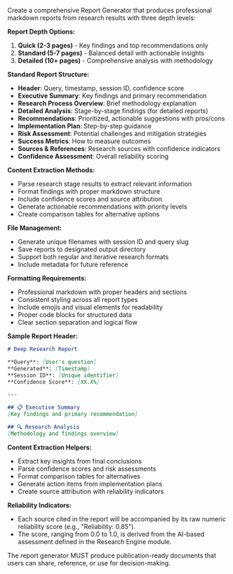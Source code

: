 Create a comprehensive Report Generator that produces professional markdown reports from research results with three depth levels:

**Report Depth Options:**
1. **Quick (2-3 pages)** - Key findings and top recommendations only
2. **Standard (5-7 pages)** - Balanced detail with actionable insights
3. **Detailed (10+ pages)** - Comprehensive analysis with methodology

**Standard Report Structure:**
- **Header**: Query, timestamp, session ID, confidence score
- **Executive Summary**: Key findings and primary recommendation
- **Research Process Overview**: Brief methodology explanation
- **Detailed Analysis**: Stage-by-stage findings (for detailed reports)
- **Recommendations**: Prioritized, actionable suggestions with pros/cons
- **Implementation Plan**: Step-by-step guidance
- **Risk Assessment**: Potential challenges and mitigation strategies
- **Success Metrics**: How to measure outcomes
- **Sources & References**: Research sources with confidence indicators
- **Confidence Assessment**: Overall reliability scoring

**Content Extraction Methods:**
- Parse research stage results to extract relevant information
- Format findings with proper markdown structure
- Include confidence scores and source attribution
- Generate actionable recommendations with priority levels
- Create comparison tables for alternative options

**File Management:**
- Generate unique filenames with session ID and query slug
- Save reports to designated output directory
- Support both regular and iterative research formats
- Include metadata for future reference

**Formatting Requirements:**
- Professional markdown with proper headers and sections
- Consistent styling across all report types
- Include emojis and visual elements for readability
- Proper code blocks for structured data
- Clear section separation and logical flow

**Sample Report Header:**
```markdown
# Deep Research Report

**Query**: [User's question]  
**Generated**: [Timestamp]  
**Session ID**: [Unique identifier]  
**Confidence Score**: [XX.X%]

---

## 📋 Executive Summary
[Key findings and primary recommendation]

## 🔍 Research Analysis
[Methodology and findings overview]
```

**Content Extraction Helpers:**
- Extract key insights from final conclusions
- Parse confidence scores and risk assessments
- Format comparison tables for alternatives
- Generate action items from implementation plans
- Create source attribution with reliability indicators

**Reliability Indicators:**
- Each source cited in the report will be accompanied by its raw numeric reliability score (e.g., "Reliability: 0.85").
- The score, ranging from 0.0 to 1.0, is derived from the AI-based assessment defined in the Research Engine module.

The report generator MUST produce publication-ready documents that users can share, reference, or use for decision-making.
